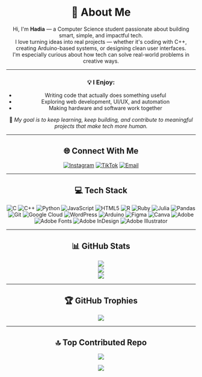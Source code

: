 <div align="center">

# 💫 About Me
Hi, I'm **Hadia** — a Computer Science student passionate about building smart, simple, and impactful tech.  
I love turning ideas into real projects — whether it's coding with C++, creating Arduino-based systems, or designing clean user interfaces.  
I'm especially curious about how tech can solve real-world problems in creative ways.

---

### 💡 I Enjoy:
- Writing code that actually does something useful  
- Exploring web development, UI/UX, and automation  
- Making hardware and software work together  

🎯 *My goal is to keep learning, keep building, and contribute to meaningful projects that make tech more human.*

---

## 🌐 Connect With Me
[![Instagram](https://img.shields.io/badge/Instagram-%23E4405F.svg?logo=Instagram&logoColor=white)](https://instagram.com/hadia.malik.k)
[![TikTok](https://img.shields.io/badge/TikTok-%23000000.svg?logo=TikTok&logoColor=white)](https://tiktok.com/@haviar.a)
[![Email](https://img.shields.io/badge/Email-D14836?logo=gmail&logoColor=white)](mailto:hadiya.ymalik@gmail.com)

---

## 💻 Tech Stack
<div align="center">

![C](https://img.shields.io/badge/c-%2300599C.svg?style=for-the-badge&logo=c&logoColor=white)
![C++](https://img.shields.io/badge/c++-%2300599C.svg?style=for-the-badge&logo=c%2B%2B&logoColor=white)
![Python](https://img.shields.io/badge/python-3670A0?style=for-the-badge&logo=python&logoColor=ffdd54)
![JavaScript](https://img.shields.io/badge/javascript-%23323330.svg?style=for-the-badge&logo=javascript&logoColor=%23F7DF1E)
![HTML5](https://img.shields.io/badge/html5-%23E34F26.svg?style=for-the-badge&logo=html5&logoColor=white)
![R](https://img.shields.io/badge/r-%23276DC3.svg?style=for-the-badge&logo=r&logoColor=white)
![Ruby](https://img.shields.io/badge/ruby-%23CC342D.svg?style=for-the-badge&logo=ruby&logoColor=white)
![Julia](https://img.shields.io/badge/-Julia-9558B2?style=for-the-badge&logo=julia&logoColor=white)
![Pandas](https://img.shields.io/badge/pandas-%23150458.svg?style=for-the-badge&logo=pandas&logoColor=white)
![Git](https://img.shields.io/badge/git-%23F05033.svg?style=for-the-badge&logo=git&logoColor=white)
![Google Cloud](https://img.shields.io/badge/GoogleCloud-%234285F4.svg?style=for-the-badge&logo=google-cloud&logoColor=white)
![WordPress](https://img.shields.io/badge/WordPress-%23117AC9.svg?style=for-the-badge&logo=WordPress&logoColor=white)
![Arduino](https://img.shields.io/badge/-Arduino-00979D?style=for-the-badge&logo=Arduino&logoColor=white)
![Figma](https://img.shields.io/badge/figma-%23F24E1E.svg?style=for-the-badge&logo=figma&logoColor=white)
![Canva](https://img.shields.io/badge/Canva-%2300C4CC.svg?style=for-the-badge&logo=Canva&logoColor=white)
![Adobe](https://img.shields.io/badge/adobe-%23FF0000.svg?style=for-the-badge&logo=adobe&logoColor=white)
![Adobe Fonts](https://img.shields.io/badge/Adobe%20Fonts-000B1D.svg?style=for-the-badge&logo=Adobe%20Fonts&logoColor=white)
![Adobe InDesign](https://img.shields.io/badge/Adobe%20InDesign-49021F?style=for-the-badge&logo=adobeindesign&logoColor=FF3366)
![Adobe Illustrator](https://img.shields.io/badge/adobe%20illustrator-%23FF9A00.svg?style=for-the-badge&logo=adobe%20illustrator&logoColor=white)

</div>

---

## 📊 GitHub Stats  
![](https://github-readme-stats.vercel.app/api?username=Hadia-codes&theme=bear&hide_border=false&include_all_commits=false&count_private=false)  
![](https://nirzak-streak-stats.vercel.app/?user=Hadia-codes&theme=bear&hide_border=false)  
![](https://github-readme-stats.vercel.app/api/top-langs/?username=Hadia-codes&theme=bear&hide_border=false&include_all_commits=false&count_private=false&layout=compact)

---

## 🏆 GitHub Trophies  
![](https://github-profile-trophy.vercel.app/?username=Hadia-codes&theme=radical&no-frame=false&no-bg=true&margin-w=4)

---

## 🔝 Top Contributed Repo  
![](https://github-contributor-stats.vercel.app/api?username=Hadia-codes&limit=5&theme=dark&combine_all_yearly_contributions=true)

[![](https://visitcount.itsvg.in/api?id=Hadia-codes&icon=0&color=0)](https://visitcount.itsvg.in)

<!-- Proudly created with GPRM ( https://gprm.itsvg.in ) -->

</div>

